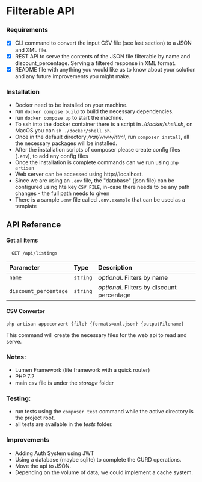 
# Filterable API

### Requirements
- [x]  CLI command to convert the input CSV file (see last section) to a JSON and XML file.
- [x]  REST API to serve the contents of the JSON file filterable by name and discount_percentage. Serving a filtered response in XML format.
- [x]  README file with anything you would like us to know about your solution and any future improvements you might make.

### Installation
- Docker need to be installed on your machine.
- run `docker compose build` to build the necessary dependencies.
- run `docker compose up` to start the machine.
- To ssh into the docker container there is a script in _./docker/shell.sh_, on MacOS you can `sh ./docker/shell.sh`.
- Once in the default directory */var/www/html*, run `composer install`, all the necessary packages will be installed.
- After the installation scripts of composer please create config files (`.env`), to add any config files
- Once the installation is complete commands can we run using `php artisan`
- Web server can be accessed using http://localhost.
- Since we are using an `.env` file, the "database" (json file) can be configured using hte key `CSV_FILE`, in-case there needs to be any path changes - the full path needs to given
- There is a sample `.env` file called `.env.example` that can be used as a  template



## API Reference

#### Get all items

```http
  GET /api/listings
```

| Parameter | Type     | Description                |
| :-------- | :------- | :------------------------- |
| `name` | `string` | *optional*.  Filters by name |
| `discount_percentage` | `string` | *optional*. Filters by discount percentage |



  #### CSV Convertor
  ```shell
  php artisan app:convert {file} {formats=xml,json} {outputFilename}
  ```
  This command will create the necessary files for the web api to read and serve.
  

### Notes:
- Lumen Framework (lite framework with a quick router)
- PHP 7.2
- main csv file is under the _storage_ folder

### Testing:
- run tests using the `composer test` command while the active directory is the project root.
- all tests are available in the _tests_ folder.

### Improvements
- Adding Auth System using JWT
- Using a database (maybe sqlite) to complete the CURD operations.
- Move the api to JSON.
- Depending on the volume of data, we could implement a cache system.
